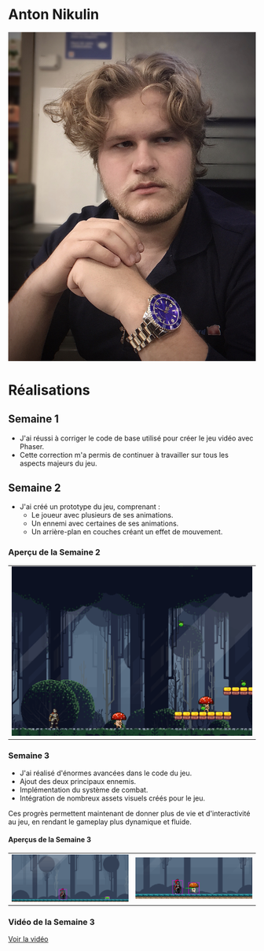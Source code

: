 # Anton Nikulin

 ![Anton Nikulin](/img/Image.jfif)

# Réalisations  

## Semaine 1  
- J'ai réussi à corriger le code de base utilisé pour créer le jeu vidéo avec Phaser.  
- Cette correction m'a permis de continuer à travailler sur tous les aspects majeurs du jeu.  

## Semaine 2  
- J'ai créé un prototype du jeu, comprenant :  
  - Le joueur avec plusieurs de ses animations.  
  - Un ennemi avec certaines de ses animations.
  - Un arrière-plan en couches créant un effet de mouvement.  


### Aperçu de la Semaine 2  
<table>
  <tr>
    <td><img src="semain2.png" alt="Image 1" ></td>
  </tr>
</table>

### Semaine 3  
- J'ai réalisé d'énormes avancées dans le code du jeu.  
- Ajout des deux principaux ennemis.  
- Implémentation du système de combat.  
- Intégration de nombreux assets visuels créés pour le jeu.  

Ces progrès permettent maintenant de donner plus de vie et d'interactivité au jeu, en rendant le gameplay plus dynamique et fluide.  

#### Aperçus de la Semaine 3  
<table>
  <tr>
    <td><img src="semain31.png" alt="Image 2" ></td>
    <td><img src="semain32.png" alt="Image 3" ></td>
  </tr>
</table>

### Vidéo de la Semaine 3  
[Voir la vidéo](vid1.mov)
